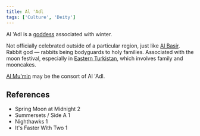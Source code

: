 ```yaml
---
title: Al 'Adl
tags: ['Culture', 'Deity']
---
```

Al 'Adl is a [goddess](wiki/Gods.md) associated with winter.

Not officially celebrated outside of a particular region, just like [Al Basir](wiki/Al%20Basir.md). Rabbit god — rabbits being bodyguards to holy families. Associated with the moon festival, especially in [Eastern Turkistan](wiki/Eastern%20Turkistan.md), which involves family and mooncakes.

[Al Mu'min](wiki/Al%20Mumin.md) may be the consort of Al 'Adl.

## References
- Spring Moon at Midnight 2
- Summersets / Side A 1
- Nighthawks 1
- It's Faster With Two 1
